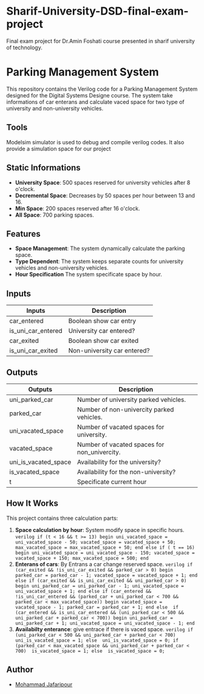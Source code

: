 # Sharif-University-DSD-final-exam-project
Final exam project for Dr.Amin Foshati course presented in sharif university of technology.

# Parking Management System

This repository contains the Verilog code for a Parking Management System designed for the Digital Systems Designe course. The system take informations of car enterans and calculate vaced space for two type of university and non-university vehicles.

## Tools

Modelsim simulator is used to debug and compile verilog codes.
It also provide a simulation space for our project

## Static Informations

- **University Space**: 500 spaces reserved for university vehicles after 8 o'clock.
- **Decremental Space**: Decreases by 50 spaces per hour between 13 and 16.
- **Min Space**: 200 spaces reserved after 16 o'clock.
- **All Space**: 700 parking spaces.

## Features

- **Space Management**: The system dynamically calculate the parking space.
- **Type Dependent**: The system keeps separate counts for university vehicles and non-university vehicles.
- **Hour Specification** The system specificate space by hour.

## Inputs

| Inputs             | Description                    |
| ------------------ | ------------------------------ |
| car_entered        | Boolean show car entry         |
| is_uni_car_entered | University car entered?        |
| car_exited         | Boolean show car exited        |
| is_uni_car_exited  | Non-university car entered?    |

## Outputs

| Outputs              | Description                                  |
| -------------------- | -------------------------------------------- |
| uni_parked_car       | Number of university parked vehicles.        |
| parked_car           | Number of non-univercity parked vehicles.    |
| uni_vacated_space    | Number of vacated spaces for university.     |
| vacated_space        | Number of vacated spaces for non_univercity. |
| uni_is_vacated_space | Availability for the university?             |
| is_vacated_space     | Availability for the non-university?         |
| t                    | Specificate current hour                     |

## How It Works
This project contains three calculation parts:

1. **Space calculation by hour**: System modify space in specific hours.
       ```verilog
             if (t < 16 && t >= 13) begin
                uni_vacated_space = uni_vacated_space - 50;
                vacated_space = vacated_space + 50;
                max_vacated_space = max_vacated_space + 50;
            end
            else if ( t == 16) begin
                uni_vacated_space = uni_vacated_space - 150;
                vacated_space = vacated_space + 150;
                max_vacated_space = 500;
            end
       ```
2. **Enterans of cars**: By Entrans a car change reserved space.
        ```verilog
           if (car_exited && !is_uni_car_exited && parked_car > 0) begin
                    parked_car = parked_car - 1;
                    vacated_space = vacated_space + 1;
            end else if (car_exited && is_uni_car_exited && uni_parked_car > 0) begin
                    uni_parked_car = uni_parked_car - 1;
                    uni_vacated_space = uni_vacated_space + 1;
            end else if (car_entered && !is_uni_car_entered && (parked_car + uni_parked_car < 700 && parked_car < max_vacated_space)) begin
                    vacated_space = vacated_space - 1;
                    parked_car = parked_car + 1;
            end else  if (car_entered && is_uni_car_entered && (uni_parked_car < 500 && uni_parked_car + parked_car < 700)) begin
                    uni_parked_car = uni_parked_car + 1;
                    uni_vacated_space = uni_vacated_space - 1;
            end
       ```
3. **Availabilty enterance**: give entrace if there is vaced space.
       ```verilog
            if (uni_parked_car < 500 && uni_parked_car + parked_car < 700)
                uni_is_vacated_space = 1;
            else 
                uni_is_vacated_space = 0;
            if (parked_car < max_vacated_space && uni_parked_car + parked_car < 700) 
                is_vacated_space = 1;
            else 
                is_vacated_space = 0;
       ```


## Author
- [Mohammad Jafaripour](401105797)
